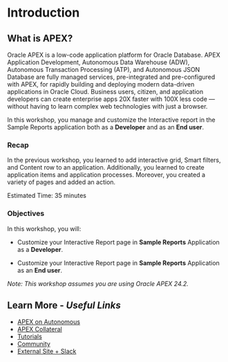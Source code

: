 # Introduction

## **What is APEX?**

Oracle APEX is a low-code application platform for Oracle Database. APEX Application Development, Autonomous Data Warehouse (ADW), Autonomous Transaction Processing (ATP), and Autonomous JSON Database are fully managed services, pre-integrated and pre-configured with APEX, for rapidly building and deploying modern data-driven applications in Oracle Cloud. Business users, citizen, and application developers can create enterprise apps 20X faster with 100X less code — without having to learn complex web technologies with just a browser.

In this workshop, you manage and customize the Interactive report in the Sample Reports application both as a **Developer** and as an **End user**.

### Recap

In the previous workshop, you learned to add interactive grid, Smart filters, and Content row to an application. Additionally, you learned to create application items and application processes. Moreover, you created a variety of pages and added an action.

Estimated Time: 35 minutes

### Objectives

In this workshop, you will:

- Customize your Interactive Report page in **Sample Reports** Application as a **Developer**.

- Customize your Interactive Report page in **Sample Reports** Application as an **End user**.

*Note: This workshop assumes you are using Oracle APEX 24.2.*

## Learn More - *Useful Links*

- [APEX on Autonomous](https://apex.oracle.com/autonomous)
- [APEX Collateral](https://www.oracle.com/database/technologies/appdev/apex/collateral.html)
- [Tutorials](https://apex.oracle.com/en/learn/tutorials)
- [Community](https://apex.oracle.com/community)
- [External Site + Slack](http://apex.world)
